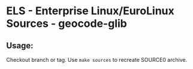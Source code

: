 # ELS - Enterprise Linux/EuroLinux Sources - geocode-glib
 
## Usage:
  Checkout branch or tag. Use `make sources` to recreate  SOURCE0 archive.
